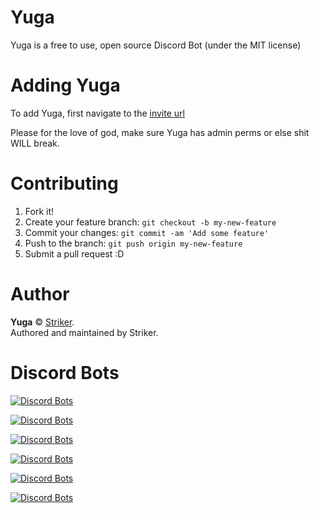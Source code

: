 # Yuga
Yuga is a free to use, open source Discord Bot (under the MIT license)

# Adding Yuga
To add Yuga, first navigate to the [invite url](https://discordapp.com/oauth2/authorize?client_id=294141889010204684&scope=bot&permissions=8)

Please for the love of god, make sure Yuga has admin perms or else shit WILL break.

# Contributing

1. Fork it!
2. Create your feature branch: `git checkout -b my-new-feature`
3. Commit your changes: `git commit -am 'Add some feature'`
4. Push to the branch: `git push origin my-new-feature`
5. Submit a pull request :D

# Author

**Yuga** © [Striker](https://github.com/strikerrr).<br>
Authored and maintained by Striker.

# Discord Bots
[![Discord Bots](https://discordbots.org/api/widget/294141889010204684.png)](https://discordbots.org/bot/294141889010204684)

[![Discord Bots](https://discordbots.org/api/widget/status/294141889010204684.png)](https://discordbots.org/bot/294141889010204684)


[![Discord Bots](https://discordbots.org/api/widget/servers/294141889010204684.png)](https://discordbots.org/bot/294141889010204684)

[![Discord Bots](https://discordbots.org/api/widget/upvotes/294141889010204684.png)](https://discordbots.org/bot/294141889010204684)

[![Discord Bots](https://discordbots.org/api/widget/lib/294141889010204684.png)](https://discordbots.org/bot/294141889010204684)

[![Discord Bots](https://discordbots.org/api/widget/owner/294141889010204684.png)](https://discordbots.org/bot/294141889010204684)